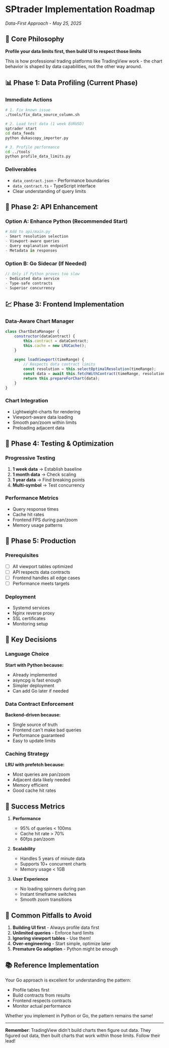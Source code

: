# SPtrader Implementation Roadmap
*Data-First Approach - May 25, 2025*

## 🎯 Core Philosophy
**Profile your data limits first, then build UI to respect those limits**

This is how professional trading platforms like TradingView work - the chart behavior is shaped by data capabilities, not the other way around.

## 📊 Phase 1: Data Profiling (Current Phase)

### Immediate Actions
```bash
# 1. Fix known issue
./tools/fix_data_source_column.sh

# 2. Load test data (1 week EURUSD)
sptrader start
cd data_feeds
python dukascopy_importer.py

# 3. Profile performance
cd ../tools
python profile_data_limits.py
```

### Deliverables
- `data_contract.json` - Performance boundaries
- `data_contract.ts` - TypeScript interface
- Clear understanding of query limits

## 🚀 Phase 2: API Enhancement

### Option A: Enhance Python (Recommended Start)
```python
# Add to api/main.py
- Smart resolution selection
- Viewport-aware queries  
- Query explanation endpoint
- Metadata in responses
```

### Option B: Go Sidecar (If Needed)
```go
// Only if Python proves too slow
- Dedicated data service
- Type-safe contracts
- Superior concurrency
```

## 💹 Phase 3: Frontend Implementation

### Data-Aware Chart Manager
```javascript
class ChartDataManager {
    constructor(dataContract) {
        this.contract = dataContract;
        this.cache = new LRUCache();
    }
    
    async loadViewport(timeRange) {
        // Respects data contract limits
        const resolution = this.selectOptimalResolution(timeRange);
        const data = await this.fetchWithContract(timeRange, resolution);
        return this.prepareForChart(data);
    }
}
```

### Chart Integration
- Lightweight-charts for rendering
- Viewport-aware data loading
- Smooth pan/zoom within limits
- Preloading adjacent data

## 🧪 Phase 4: Testing & Optimization

### Progressive Testing
1. **1 week data** → Establish baseline
2. **1 month data** → Check scaling
3. **1 year data** → Find breaking points
4. **Multi-symbol** → Test concurrency

### Performance Metrics
- Query response times
- Cache hit rates
- Frontend FPS during pan/zoom
- Memory usage patterns

## 🏁 Phase 5: Production

### Prerequisites
- [ ] All viewport tables optimized
- [ ] API respects data contracts
- [ ] Frontend handles all edge cases
- [ ] Performance meets targets

### Deployment
- Systemd services
- Nginx reverse proxy
- SSL certificates
- Monitoring setup

## 📝 Key Decisions

### Language Choice
**Start with Python because:**
- Already implemented
- asyncpg is fast enough
- Simpler deployment
- Can add Go later if needed

### Data Contract Enforcement
**Backend-driven because:**
- Single source of truth
- Frontend can't make bad queries
- Performance guaranteed
- Easy to update limits

### Caching Strategy
**LRU with prefetch because:**
- Most queries are pan/zoom
- Adjacent data likely needed
- Memory efficient
- Good cache hit rates

## 🎯 Success Metrics

1. **Performance**
   - 95% of queries < 100ms
   - Cache hit rate > 70%
   - 60fps pan/zoom

2. **Scalability**
   - Handles 5 years of minute data
   - Supports 10+ concurrent charts
   - Memory usage < 1GB

3. **User Experience**
   - No loading spinners during pan
   - Instant timeframe switches
   - Smooth zoom transitions

## 🚨 Common Pitfalls to Avoid

1. **Building UI first** - Always profile data first
2. **Unlimited queries** - Enforce hard limits
3. **Ignoring viewport tables** - Use them!
4. **Over-engineering** - Start simple, optimize later
5. **Premature Go adoption** - Python might be enough

## 📚 Reference Implementation

Your Go approach is excellent for understanding the pattern:
- Profile tables first
- Build contracts from results
- Frontend respects contracts
- Monitor actual performance

Whether you implement in Python or Go, the pattern remains the same!

---

**Remember**: TradingView didn't build charts then figure out data. They figured out data, then built charts that work within those limits. Follow their lead!